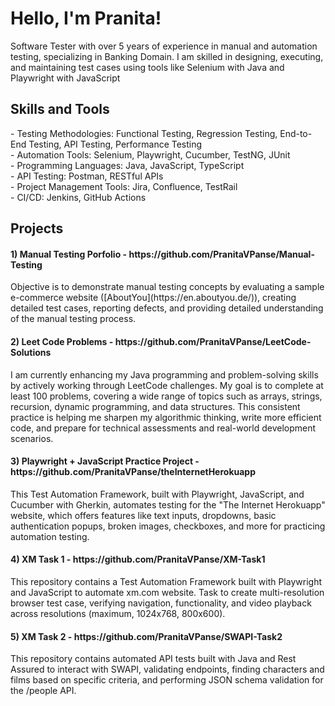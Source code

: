 <h1>Hello, I'm Pranita!</h1>
Software Tester with over 5 years of experience in manual and automation testing, specializing in Banking Domain. I am skilled in designing, executing, and maintaining test cases using tools like Selenium with Java and Playwright with JavaScript

<h2>Skills and Tools </h2>
- Testing Methodologies: Functional Testing, Regression Testing, End-to-End Testing, API Testing, Performance Testing <br/>
- Automation Tools: Selenium, Playwright, Cucumber, TestNG, JUnit <br/>
- Programming Languages: Java, JavaScript, TypeScript <br/>
- API Testing: Postman, RESTful APIs <br/>
- Project Management Tools: Jira, Confluence, TestRail <br/>
- CI/CD: Jenkins, GitHub Actions <br/>

<h2>Projects</h2>
<h4> 1) Manual Testing Porfolio - https://github.com/PranitaVPanse/Manual-Testing </h4>
Objective is to demonstrate manual testing concepts by evaluating a sample e-commerce website ([AboutYou](https://en.aboutyou.de/)), creating detailed test cases, reporting defects, and providing detailed understanding of the manual testing process. <br/>
<h4> 2) Leet Code Problems - https://github.com/PranitaVPanse/LeetCode-Solutions </h4>
I am currently enhancing my Java programming and problem-solving skills by actively working through LeetCode challenges. My goal is to complete at least 100 problems, covering a wide range of topics such as arrays, strings, recursion, dynamic programming, and data structures. This consistent practice is helping me sharpen my algorithmic thinking, write more efficient code, and prepare for technical assessments and real-world development scenarios. <br/>
<h4> 3) Playwright + JavaScript Practice Project - https://github.com/PranitaVPanse/theInternetHerokuapp </h4>
This Test Automation Framework, built with Playwright, JavaScript, and Cucumber with Gherkin, automates testing for the "The Internet Herokuapp" website, which offers features like text inputs, dropdowns, basic authentication popups, broken images, checkboxes, and more for practicing automation testing. <br/>
<h4> 4) XM Task 1 - https://github.com/PranitaVPanse/XM-Task1 </h4>
This repository contains a Test Automation Framework built with Playwright and JavaScript to automate xm.com website. Task to create multi-resolution browser test case, verifying navigation, functionality, and video playback across resolutions (maximum, 1024x768, 800x600). <br/>
<h4> 5) XM Task 2 - https://github.com/PranitaVPanse/SWAPI-Task2 </h4> 
This repository contains automated API tests built with Java and Rest Assured to interact with SWAPI, validating endpoints, finding characters and films based on specific criteria, and performing JSON schema validation for the /people API.

